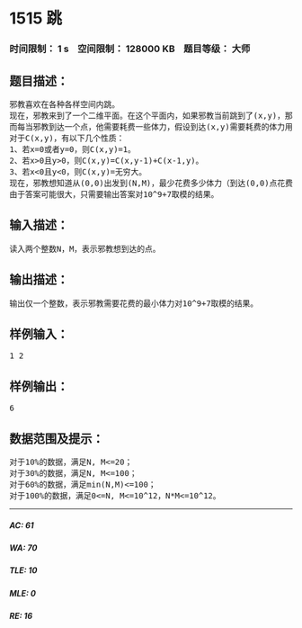 # 1515 跳   
### 时间限制： 1 s&nbsp;&nbsp;&nbsp;&nbsp;空间限制： 128000 KB&nbsp;&nbsp;&nbsp;&nbsp;题目等级： 大师  
## 题目描述：  

<pre>
邪教喜欢在各种各样空间内跳。
现在，邪教来到了一个二维平面。在这个平面内，如果邪教当前跳到了(x,y)，那么他下一步可以选择跳到以下4个点：(x-1,y), (x+1,y), (x,y-1), (x,y+1)。
而每当邪教到达一个点，他需要耗费一些体力，假设到达(x,y)需要耗费的体力用C(x,y)表示。
对于C(x,y)，有以下几个性质：
1、若x=0或者y=0，则C(x,y)=1。
2、若x>0且y>0，则C(x,y)=C(x,y-1)+C(x-1,y)。
3、若x<0且y<0，则C(x,y)=无穷大。
现在，邪教想知道从(0,0)出发到(N,M)，最少花费多少体力（到达(0,0)点花费的体力也需要被算入）。
由于答案可能很大，只需要输出答案对10^9+7取模的结果。
</pre>
  
  
## 输入描述：  

<pre>
读入两个整数N，M，表示邪教想到达的点。
</pre>
  
  
## 输出描述：  

<pre>
输出仅一个整数，表示邪教需要花费的最小体力对10^9+7取模的结果。
</pre>
  
  
## 样例输入：  

<pre>
1 2
</pre>
  
  
## 样例输出：  

<pre>
6
</pre>
  
  
## 数据范围及提示：  

<pre>
对于10%的数据，满足N, M<=20；
对于30%的数据，满足N, M<=100；
对于60%的数据，满足min(N,M)<=100；
对于100%的数据，满足0<=N, M<=10^12，N*M<=10^12。
</pre>
  
  
***  

##### AC: 61  
##### WA: 70  
##### TLE: 10  
##### MLE: 0  
##### RE: 16  
